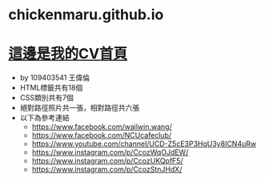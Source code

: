 # chickenmaru.github.io
# [這邊是我的CV首頁](https://chickenmaru.github.io)
  * by 109403541 王偉倫
  * HTML標籤共有18個
  * CSS類別共有7個
  * 絕對路徑照片共一張，相對路徑共六張
  * 以下為參考連結
    * https://www.facebook.com/wailwin.wang/
    * https://www.facebook.com/NCUcafeclub/
    * https://www.youtube.com/channel/UCD-Z5cE3P3HqU3y8ICN4uRw
    * https://www.instagram.com/p/CcozWqOJdEW/
    * https://www.instagram.com/p/CcozUKQpfF5/
    * https://www.instagram.com/p/CcozStnJHdX/  
